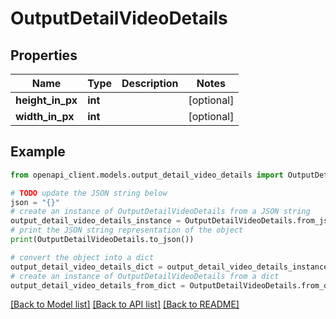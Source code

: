 # OutputDetailVideoDetails


## Properties

Name | Type | Description | Notes
------------ | ------------- | ------------- | -------------
**height_in_px** | **int** |  | [optional] 
**width_in_px** | **int** |  | [optional] 

## Example

```python
from openapi_client.models.output_detail_video_details import OutputDetailVideoDetails

# TODO update the JSON string below
json = "{}"
# create an instance of OutputDetailVideoDetails from a JSON string
output_detail_video_details_instance = OutputDetailVideoDetails.from_json(json)
# print the JSON string representation of the object
print(OutputDetailVideoDetails.to_json())

# convert the object into a dict
output_detail_video_details_dict = output_detail_video_details_instance.to_dict()
# create an instance of OutputDetailVideoDetails from a dict
output_detail_video_details_from_dict = OutputDetailVideoDetails.from_dict(output_detail_video_details_dict)
```
[[Back to Model list]](../README.md#documentation-for-models) [[Back to API list]](../README.md#documentation-for-api-endpoints) [[Back to README]](../README.md)


